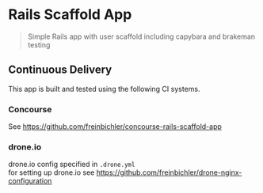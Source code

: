 # Rails Scaffold App
> Simple Rails app with user scaffold including capybara and brakeman testing

## Continuous Delivery
This app is built and tested using the following CI systems.

### Concourse
See https://github.com/freinbichler/concourse-rails-scaffold-app

### drone.io
drone.io config specified in `.drone.yml`  
for setting up drone.io see https://github.com/freinbichler/drone-nginx-configuration
